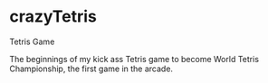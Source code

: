 # crazyTetris
Tetris Game

The beginnings of my kick ass Tetris game to become World Tetris Championship, the first game in the arcade.

